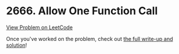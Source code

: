 # 2666. Allow One Function Call

[View Problem on LeetCode](https://leetcode.com/problems/allow-one-function-call/)

Once you've worked on the problem, check out [the full write-up and solution](solution.md)!
